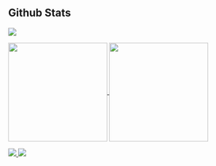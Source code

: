 ## Github Stats

<img src="http://github-profile-summary-cards.vercel.app/api/cards/profile-details?username=leoluz&theme=darcula">
<p />

<a href="https://github.com/leoluz">
<img height=200 align="center" src="http://github-profile-summary-cards.vercel.app/api/cards/stats?username=leoluz&theme=darcula">
</a>
<a href="https://github.com/leoluz">
<img height=200 align="center" src="http://github-profile-summary-cards.vercel.app/api/cards/productive-time?username=leoluz&theme=darcula&utcOffset=8">
</a>

<p />

<a href="https://github.com/leoluz">
    <img src="http://github-profile-summary-cards.vercel.app/api/cards/repos-per-language?username=leoluz&theme=darcula">
</a>
<a href="https://github.com/leoluz">
    <img src="http://github-profile-summary-cards.vercel.app/api/cards/most-commit-language?username=leoluz&theme=darcula">
</a>

<!--
Themes demo at https://github-profile-summary-cards.vercel.app/demo.html
-->
